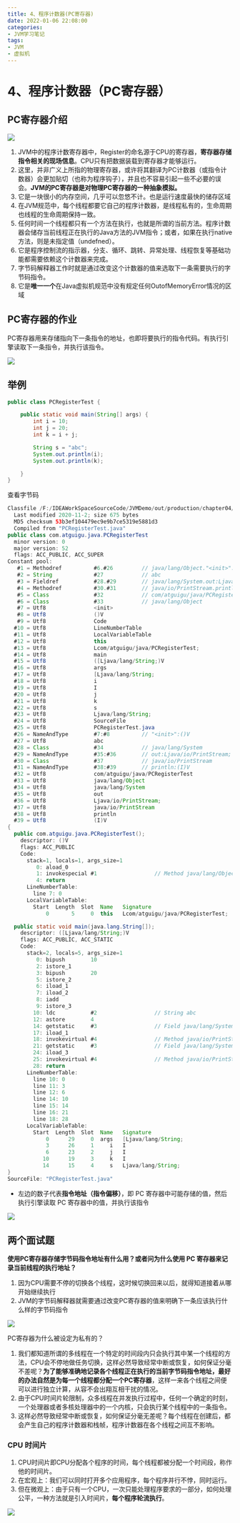 ```yaml
---
title: 4、程序计数器(PC寄存器)
date: 2022-01-06 22:08:00
categories:
- JVM学习笔记
tags:
- JVM
- 虚拟机
---
```


# 4、程序计数器（PC寄存器）

## PC寄存器介绍

<img src="/img/JVM/04-001.png">

1. JVM中的程序计数寄存器中，Register的命名源于CPU的寄存器，**寄存器存储指令相关的现场信息**。CPU只有把数据装载到寄存器才能够运行。
2. 这里，并非广义上所指的物理寄存器，或许将其翻译为PC计数器（或指令计数器）会更加贴切（也称为程序钩子），并且也不容易引起一些不必要的误会。**JVM的PC寄存器是对物理PC寄存器的一种抽象模拟。**
3. 它是一块很小的内存空间，几乎可以忽悠不计。也是运行速度最快的储存区域
4. 在JVM规范中，每个线程都要它自己的程序计数器，是线程私有的，生命周期也线程的生命周期保持一致。
5. 任何时间一个线程都只有一个方法在执行，也就是所谓的当前方法。程序计数器会储存当前线程正在执行的Java方法的JVM指令；或者，如果在执行native方法，则是未指定值（undefned）。
6. 它是程序控制流的指示器，分支、循环、跳转、异常处理、线程恢复等基础功能都需要依赖这个计数器来完成。
7. 字节码解释器工作时就是通过改变这个计数器的值来选取下一条需要执行的字节码指令。
8. 它是**唯一一个**在Java虚拟机规范中没有规定任何OutofMemoryError情况的区域

## PC寄存器的作业

PC寄存器用来存储指向下一条指令的地址，也即将要执行的指令代码。有执行引擎读取下一条指令，并执行该指令。

<img src="/img/JVM/03-002.png">

## 举例

```java
public class PCRegisterTest {

    public static void main(String[] args) {
        int i = 10;
        int j = 20;
        int k = i + j;

        String s = "abc";
        System.out.println(i);
        System.out.println(k);

    }
}
```

查看字节码

```java
Classfile /F:/IDEAWorkSpaceSourceCode/JVMDemo/out/production/chapter04/com/atguigu/java/PCRegisterTest.class
  Last modified 2020-11-2; size 675 bytes
  MD5 checksum 53b3ef104479ec9e9b7ce5319e5881d3
  Compiled from "PCRegisterTest.java"
public class com.atguigu.java.PCRegisterTest
  minor version: 0
  major version: 52
  flags: ACC_PUBLIC, ACC_SUPER
Constant pool:
   #1 = Methodref          #6.#26         // java/lang/Object."<init>":()V
   #2 = String             #27            // abc
   #3 = Fieldref           #28.#29        // java/lang/System.out:Ljava/io/PrintStream;
   #4 = Methodref          #30.#31        // java/io/PrintStream.println:(I)V
   #5 = Class              #32            // com/atguigu/java/PCRegisterTest
   #6 = Class              #33            // java/lang/Object
   #7 = Utf8               <init>
   #8 = Utf8               ()V
   #9 = Utf8               Code
  #10 = Utf8               LineNumberTable
  #11 = Utf8               LocalVariableTable
  #12 = Utf8               this
  #13 = Utf8               Lcom/atguigu/java/PCRegisterTest;
  #14 = Utf8               main
  #15 = Utf8               ([Ljava/lang/String;)V
  #16 = Utf8               args
  #17 = Utf8               [Ljava/lang/String;
  #18 = Utf8               i
  #19 = Utf8               I
  #20 = Utf8               j
  #21 = Utf8               k
  #22 = Utf8               s
  #23 = Utf8               Ljava/lang/String;
  #24 = Utf8               SourceFile
  #25 = Utf8               PCRegisterTest.java
  #26 = NameAndType        #7:#8          // "<init>":()V
  #27 = Utf8               abc
  #28 = Class              #34            // java/lang/System
  #29 = NameAndType        #35:#36        // out:Ljava/io/PrintStream;
  #30 = Class              #37            // java/io/PrintStream
  #31 = NameAndType        #38:#39        // println:(I)V
  #32 = Utf8               com/atguigu/java/PCRegisterTest
  #33 = Utf8               java/lang/Object
  #34 = Utf8               java/lang/System
  #35 = Utf8               out
  #36 = Utf8               Ljava/io/PrintStream;
  #37 = Utf8               java/io/PrintStream
  #38 = Utf8               println
  #39 = Utf8               (I)V
{
  public com.atguigu.java.PCRegisterTest();
    descriptor: ()V
    flags: ACC_PUBLIC
    Code:
      stack=1, locals=1, args_size=1
         0: aload_0
         1: invokespecial #1                  // Method java/lang/Object."<init>":()V
         4: return
      LineNumberTable:
        line 7: 0
      LocalVariableTable:
        Start  Length  Slot  Name   Signature
            0       5     0  this   Lcom/atguigu/java/PCRegisterTest;

  public static void main(java.lang.String[]);
    descriptor: ([Ljava/lang/String;)V
    flags: ACC_PUBLIC, ACC_STATIC
    Code:
      stack=2, locals=5, args_size=1
         0: bipush        10
         2: istore_1
         3: bipush        20
         5: istore_2
         6: iload_1
         7: iload_2
         8: iadd
         9: istore_3
        10: ldc           #2                  // String abc
        12: astore        4
        14: getstatic     #3                  // Field java/lang/System.out:Ljava/io/PrintStream;
        17: iload_1
        18: invokevirtual #4                  // Method java/io/PrintStream.println:(I)V
        21: getstatic     #3                  // Field java/lang/System.out:Ljava/io/PrintStream;
        24: iload_3
        25: invokevirtual #4                  // Method java/io/PrintStream.println:(I)V
        28: return
      LineNumberTable:
        line 10: 0
        line 11: 3
        line 12: 6
        line 14: 10
        line 15: 14
        line 16: 21
        line 18: 28
      LocalVariableTable:
        Start  Length  Slot  Name   Signature
            0      29     0  args   [Ljava/lang/String;
            3      26     1     i   I
            6      23     2     j   I
           10      19     3     k   I
           14      15     4     s   Ljava/lang/String;
}
SourceFile: "PCRegisterTest.java"
```

- 左边的数子代表**指令地址（指令偏移）**，即 PC 寄存器中可能存储的值，然后执行引擎读取 PC 寄存器中的值，并执行该指令 

<img src="/img/JVM/04-003.png">

## 两个面试题

**使用PC寄存器存储字节码指令地址有什么用？**或者问**为什么使用 PC 寄存器来记录当前线程的执行地址？**

1. 因为CPU需要不停的切换各个线程，这时候切换回来以后，就得知道接着从哪开始继续执行
2. JVM的字节码解释器就需要通过改变PC寄存器的值来明确下一条应该执行什么样的字节码指令

<img src="/img/JVM/04-004.png">

PC寄存器为什么被设定为私有的？

1. 我们都知道所谓的多线程在一个特定的时间段内只会执行其中某一个线程的方法，CPU会不停地做任务切换，这样必然导致经常中断或恢复，如何保证分毫不差呢？**为了能够准确地记录各个线程正在执行的当前字节码指令地址，最好的办法自然是为每一个线程都分配一个PC寄存器**，这样一来各个线程之间便可以进行独立计算，从容不会出翔互相干扰的情况。
2. 由于CPU时间片轮限制，众多线程在并发执行过程中，任何一个确定的时刻，一个处理器或者多核处理器中的一个内核，只会执行某个线程中的一条指令。
3. 这样必然导致经常中断或恢复，如何保证分毫无差呢？每个线程在创建后，都会产生自己的程序计数器和栈帧，程序计数器在各个线程之间互不影响。

### CPU 时间片

1. CPU时间片即CPU分配各个程序的时间，每个线程都被分配一个时间段，称作他的时间片。
2. 在宏观上：我们可以同时打开多个应用程序，每个程序并行不悖，同时运行。
3. 但在微观上：由于只有一个CPU，一次只能处理程序要求的一部分，如何处理公平，一种方法就是引入时间片，**每个程序轮流执行**。

<img src="/img/JVM/04-005.png">

